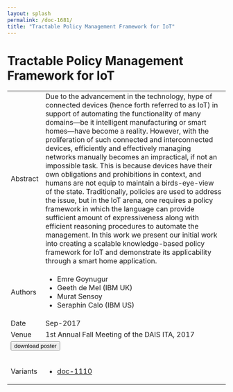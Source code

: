 ```yaml
---
layout: splash
permalink: /doc-1681/
title: "Tractable Policy Management Framework for IoT"
---
```


# Tractable Policy Management Framework for IoT

<table>
    <tbody>
    <tr>
        <td>Abstract</td>
        <td>Due to the advancement in the technology, hype of connected devices (hence forth referred to as IoT) in support of automating the functionality of many domains—be it intelligent manufacturing or smart homes—have become a reality. However, with the proliferation of such connected and interconnected devices, efficiently and effectively managing networks manually becomes an impractical, if not an impossible task. This is because devices have their own obligations and prohibitions in context, and humans are not equip to maintain a birds-eye-view of the state. Traditionally, policies are used to address the issue, but in the IoT arena, one requires a policy framework in which the language can provide sufficient amount of expressiveness along with efficient reasoning procedures to automate the management. In this work we present our initial work into creating a scalable knowledge-based policy framework for IoT and demonstrate its applicability through a smart home application.</td>
    </tr>
    <tr>
        <td>Authors</td>
        <td>
            <ul>
                <li>Emre Goynugur</li>
                <li>Geeth de Mel (IBM UK)</li>
                <li>Murat Sensoy</li>
                <li>Seraphin Calo (IBM US)</li>
            </ul>
        </td>
    </tr>
    <tr>
        <td>Date</td>
        <td>Sep-2017</td>
    </tr>
    <tr>
        <td>Venue</td>
        <td>1st Annual Fall Meeting of the DAIS ITA, 2017</td>
    </tr>
        <tr>
            <td colspan="2">
                <form method="get" action="https://dais-ita.org/sites/default/files/S_026-poster.pdf">
                    <button type="submit">download poster</button>
                </form>
            </td>
        </tr>
        <tr>
            <td>Variants</td>
            <td>
                <ul>
                    <li><a href="${varId}">doc-1110</a></li>
                </ul>
            </td>
        </tr>
    </tbody>
</table>
